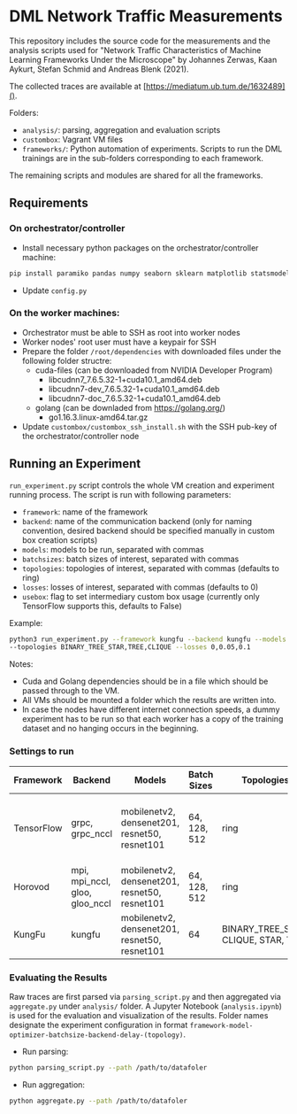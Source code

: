 # DML Network Traffic Measurements

This repository includes the source code for the measurements and the analysis scripts used for "Network Traffic
Characteristics of Machine Learning Frameworks Under the Microscope" by Johannes Zerwas, Kaan Aykurt, Stefan Schmid 
and Andreas Blenk (2021).

The collected traces are available at [https://mediatum.ub.tum.de/1632489]().

Folders:
- `analysis/`: parsing, aggregation and evaluation scripts
- `custombox`: Vagrant VM files
- `frameworks/`: Python automation of experiments. Scripts to run the DML trainings are in the sub-folders
  corresponding to each framework.

The remaining scripts and modules are shared for all the frameworks.

## Requirements

### On orchestrator/controller
- Install necessary python packages on the orchestrator/controller machine:
```bash
pip install paramiko pandas numpy seaborn sklearn matplotlib statsmodels
```
- Update `config.py`

### On the worker machines:
- Orchestrator must be able to SSH as root into worker nodes
- Worker nodes' root user must have a keypair for SSH
- Prepare the folder `/root/dependencies` with downloaded files under the following folder structre:
  - cuda-files (can be downloaded from NVIDIA Developer Program)
    - libcudnn7_7.6.5.32-1+cuda10.1_amd64.deb
    - libcudnn7-dev_7.6.5.32-1+cuda10.1_amd64.deb
    - libcudnn7-doc_7.6.5.32-1+cuda10.1_amd64.deb
  - golang (can be downladed from https://golang.org/)
    - go1.16.3.linux-amd64.tar.gz
- Update `custombox/custombox_ssh_install.sh` with the SSH pub-key of the orchestrator/controller node

## Running an Experiment
`run_experiment.py` script controls the whole VM creation and experiment running process. The script is run with following
parameters:
  - `framework`: name of the framework
  - `backend`: name of the communication backend (only for naming convention, desired backend 
    should be specified manually in custom box creation scripts)
  - `models`: models to be run, separated with commas
  - `batchsizes`: batch sizes of interest, separated with commas
  - `topologies`: topologies of interest, separated with commas (defaults to ring)
  - `losses`: losses of interest, separated with commas (defaults to 0)
  - `usebox`: flag to set intermediary custom box usage (currently only TensorFlow supports this, defaults to False)


Example: 
```bash
python3 run_experiment.py --framework kungfu --backend kungfu --models mobilenetv2,densenet201 --batchsizes 64
--topologies BINARY_TREE_STAR,TREE,CLIQUE --losses 0,0.05,0.1
```

Notes:
- Cuda and Golang dependencies should be in a file which should be passed through to the VM. 
- All VMs should be mounted a folder which the results are written into.
- In case the nodes have different internet connection speeds, a dummy experiment has to be run so that each worker
has a copy of the training dataset and no hanging occurs in the beginning.

### Settings to run

| Framework     | Backend                        | Models                                        | Batch Sizes   | Topologies                           | Losses                       | 
| ------------- | ------------------------------ | --------------------------------------------- | ------------- | ------------------------------------ | ---------------------------- |
| TensorFlow    | grpc, grpc_nccl                | mobilenetv2, densenet201, resnet50, resnet101 | 64, 128, 512  | ring                                 | 0, 0.05, 0.1, 0.2, 0.5, 1, 2 |
| Horovod       | mpi, mpi_nccl, gloo, gloo_nccl | mobilenetv2, densenet201, resnet50, resnet101 | 64, 128, 512  | ring                                 | 0                            |
| KungFu        | kungfu                         | mobilenetv2, densenet201, resnet50, resnet101 | 64            | BINARY_TREE_STAR, CLIQUE, STAR, TREE | 0                            |


### Evaluating the Results
Raw traces are first parsed via `parsing_script.py` and then aggregated via `aggregate.py` under `analysis/` folder.
A Jupyter Notebook (`analysis.ipynb`) is used for the evaluation and visualization of the results.
Folder names designate the experiment configuration in format `framework-model-optimizer-batchsize-backend-delay-(topology)`.

- Run parsing:
```bash
python parsing_script.py --path /path/to/datafoler
```
- Run aggregation:
```bash
python aggregate.py --path /path/to/datafoler
```